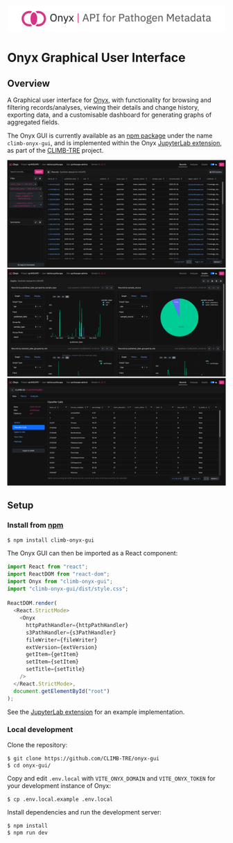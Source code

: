 ![Onyx Banner Image](images/onyx.png)

# Onyx Graphical User Interface

## Overview

A Graphical user interface for [Onyx](https://github.com/CLIMB-TRE/onyx), with functionality for browsing and filtering records/analyses, viewing their details and change history, exporting data, and a customisable dashboard for generating graphs of aggregated fields.

The Onyx GUI is currently available as an [npm package](https://www.npmjs.com/package/climb-onyx-gui) under the name `climb-onyx-gui`, and is implemented within the Onyx [JupyterLab extension](https://github.com/CLIMB-TRE/onyx-extension), as part of the [CLIMB-TRE](https://climb-tre.github.io) project.

![Records in JupyterLab](images/onyx_records.png)
![Graphs in JupyterLab](images/onyx_graphs.png)
![Record in JupyterLab](images/onyx_record.png)

## Setup

### Install from [npm](https://www.npmjs.com/package/climb-onyx-gui)

```
$ npm install climb-onyx-gui
```

The Onyx GUI can then be imported as a React component:

```typescript
import React from "react";
import ReactDOM from "react-dom";
import Onyx from "climb-onyx-gui";
import "climb-onyx-gui/dist/style.css";

ReactDOM.render(
  <React.StrictMode>
    <Onyx
      httpPathHandler={httpPathHandler}
      s3PathHandler={s3PathHandler}
      fileWriter={fileWriter}
      extVersion={extVersion}
      getItem={getItem}
      setItem={setItem}
      setTitle={setTitle}
    />
  </React.StrictMode>,
  document.getElementById("root")
);
```

See the [JupyterLab extension](https://github.com/CLIMB-TRE/onyx-extension/blob/main/src/onyxWidget.tsx) for an example implementation.

### Local development

Clone the repository:

```
$ git clone https://github.com/CLIMB-TRE/onyx-gui
$ cd onyx-gui/
```

Copy and edit `.env.local` with `VITE_ONYX_DOMAIN` and `VITE_ONYX_TOKEN` for your development instance of Onyx:

```
$ cp .env.local.example .env.local
```

Install dependencies and run the development server:

```
$ npm install
$ npm run dev
```
